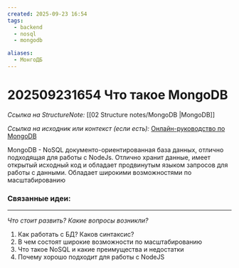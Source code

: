 ```yaml
---
created: 2025-09-23 16:54
tags:
  - backend
  - nosql
  - mongodb

aliases:
  - МонгоДБ
---
```

# 202509231654 Что такое MongoDB

*Ссылка на StructureNote:* [[02 Structure notes/MongoDB |MongoDB]]

*Ссылка на исходник или контекст (если есть):* [Онлайн-руководство по MongoDB](https://metanit.com/nosql/mongodb/)

MongoDB - NoSQL документо-ориентированная база данных, отлично подходящая для работы с NodeJs. Отлично хранит данные, имеет открытый исходный код и обладает продвинутым языком запросов для работы с данными. Обладает широкими возможностями по масштабированию

### Связанные идеи:

---

*Что стоит развить? Какие вопросы возникли?*
1) Как работать с БД? Каков синтаксис?
2) В чем состоят широкие возможности по масштабированию
3) Что такое NoSQL и какие преимущества и недостатки
4) Почему хорошо подходит для работы с NodeJS
